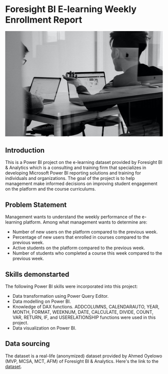 # Foresight BI E-learning Weekly Enrollment Report
![](intro.jpg)
## Introduction
This is a Power BI project on the e-learning dataset provided by Foresight BI & Analytics which is a consulting and training firm that specializes in developing Microsoft Power BI reporting solutions and training for individuals and organizations. The goal of the project is to help management make informed decisions on improving student engagement on the platform and the course curriculums.
## Problem Statement
Management wants to understand the weekly performance of the e-learning platform. Among what management wants to determine are:
- Number of new users on the platform compared to the previous week.
- Percentage of new users that enrolled in courses compared to the previous week.
- Active students on the platform compared to the previous week.
- Number of students who completed a course this week compared to the previous week.
## Skills demonstarted
The following Power BI skills were incorporated into this project:
- Data transformation using Power Query Editor.
- Data modelling on Power BI.
- Knowledge of DAX functions. ADDCOLUMNS, CALENDARAUTO, YEAR, MONTH, FORMAT, WEEKNUM, DATE, CALCULATE, DIVIDE, COUNT, VAR, RETURN,  IF, and USERELATIONSHIP functions were used in this project.
- Data visualization on Power BI.
## Data sourcing
The dataset is a real-life (anonymized) dataset provided by Ahmed Oyelowo (MVP, MCSA, MCT, AFM) of Foresight BI & Analytics. Here's the link to the [dataset](https://docs.google.com/spreadsheets/d/1M3INoxFT5tzmjaDOS68TG4xfx7x4LERd/edit?usp=sharing&ouid=109205170271109304266&rtpof=true&sd=true).
